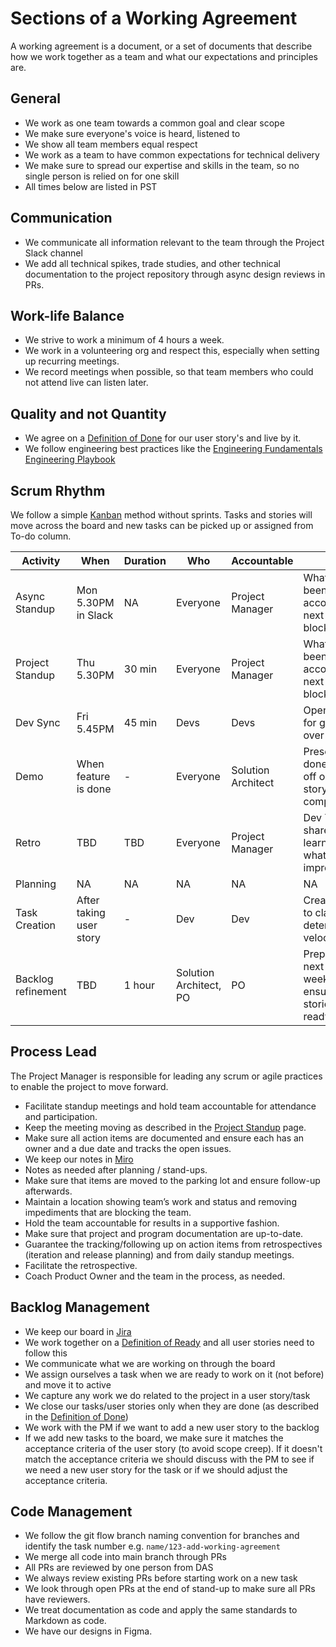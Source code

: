 # Sections of a Working Agreement

A working agreement is a document, or a set of documents that describe how we work together as a team and what our
expectations and principles are.

## General  

- We work as one team towards a common goal and clear scope
- We make sure everyone's voice is heard, listened to
- We show all team members equal respect
- We work as a team to have common expectations for technical delivery
- We make sure to spread our expertise and skills in the team, so no single person is relied on for one skill
- All times below are listed in PST

## Communication

- We communicate all information relevant to the team through the Project Slack channel
- We add all technical spikes, trade studies, and other technical documentation to the project repository through async design reviews in PRs.

## Work-life Balance

- We strive to work a minimum of 4 hours a week. 
- We work in a volunteering org and respect this, especially when setting up recurring meetings.
- We record meetings when possible, so that team members who could not attend live can listen later.

## Quality and not Quantity

- We agree on a [Definition of Done](https://github.com/microsoft/code-with-engineering-playbook/blob/main/docs/agile-development/team-agreements/definition-of-done.md) for our user story's and live by it.
- We follow engineering best practices like the [Engineering Fundamentals Engineering Playbook](https://github.com/microsoft/code-with-engineering-playbook)

## Scrum Rhythm

We follow a simple [Kanban](https://www.atlassian.com/agile/kanban) method without sprints. Tasks and stories will move across the board and new tasks can be picked up or assigned from To-do column. 

| Activity | When | Duration | Who | Accountable | Goal |
| -- | -- | -- | -- | -- | -- |
| Async Standup | Mon 5.30PM in Slack | NA   | Everyone     | Project Manager | What has been accomplished, next steps, blockers                           |
| Project Standup | Thu 5.30PM           | 30 min   | Everyone     | Project Manager | What has been accomplished, next steps, blockers                           |
| Dev Sync | Fri 5.45PM           | 45 min   | Devs     | Devs | Open hours for getting over hurdles |
| Demo                                           | When feature is done            | -   | Everyone     | Solution Architect     | Present work done and sign off on user story completion                    |
| Retro | TBD           | TBD   | Everyone     | Project Manager | Dev Teams shares learnings and what can be improved                        |
| Planning | NA           | NA   | NA     | NA           | NA                                  |
| Task Creation | After taking user story | -        | Dev      | Dev      | Create tasks to clarify and determine velocity                             |
| Backlog refinement | TBD         | 1 hour   | Solution Architect, PO | PO           | Prepare for next few weeks and ensure that stories are ready. |

## Process Lead

The Project Manager is responsible for leading any scrum or agile practices to enable the project to move forward.

- Facilitate standup meetings and hold team accountable for attendance and participation.
- Keep the meeting moving as described in the [Project Standup](https://github.com/microsoft/code-with-engineering-playbook/blob/main/docs/agile-development/ceremonies.md) page.
- Make sure all action items are documented and ensure each has an owner and a due date and tracks the open issues.
- We keep our notes in [Miro](https://miro.com/app/board/uXjVK69-jvE=/)
- Notes as needed after planning / stand-ups.
- Make sure that items are moved to the parking lot and ensure follow-up afterwards.
- Maintain a location showing team’s work and status and removing impediments that are blocking the team.
- Hold the team accountable for results in a supportive fashion.
- Make sure that project and program documentation are up-to-date.
- Guarantee the tracking/following up on action items from retrospectives (iteration and release planning) and from daily standup meetings.
- Facilitate the retrospective.
- Coach Product Owner and the team in the process, as needed.

## Backlog Management

- We keep our board in [Jira](https://das-ph-inventory-tracker.atlassian.net/jira/core/projects/PIT/board)
- We work together on a [Definition of Ready](https://github.com/microsoft/code-with-engineering-playbook/blob/main/docs/agile-development/team-agreements/definition-of-ready.md) and all user stories need to follow this
- We communicate what we are working on through the board
- We assign ourselves a task when we are ready to work on it (not before) and move it to active
- We capture any work we do related to the project in a user story/task
- We close our tasks/user stories only when they are done (as described in the [Definition of Done](https://github.com/microsoft/code-with-engineering-playbook/blob/main/docs/agile-development/team-agreements/definition-of-done.md))
- We work with the PM if we want to add a new user story to the backlog
- If we add new tasks to the board, we make sure it matches the acceptance criteria of the user story (to avoid scope creep).
  If it doesn't match the acceptance criteria we should discuss with the PM to see if we need a new user story for the task or if we should adjust the acceptance criteria.

## Code Management

- We follow the git flow branch naming convention for branches and identify the task number e.g. `name/123-add-working-agreement`
- We merge all code into main branch through PRs
- All PRs are reviewed by one person from DAS
- We always review existing PRs before starting work on a new task
- We look through open PRs at the end of stand-up to make sure all PRs have reviewers.
- We treat documentation as code and apply the same standards to Markdown as code.
- We have our designs in Figma. 